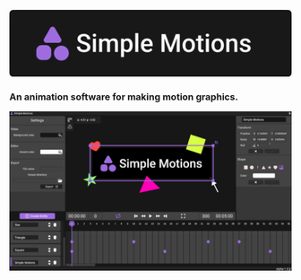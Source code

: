 ![SimpleMotionsLogo](Assets/Resources/Graphics/tex_logo_name_accent_bg_rounded.png)

### An animation software for making motion graphics.

![SimpleMotionsFinal](Assets/Resources/Graphics/tex_simple_motions_final.png)
